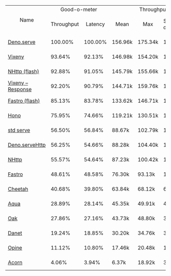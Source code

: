 <table>
<tr>
    <td align="center" rowspan="2">Name</td>
    <td align="center" colspan="2">Good-o-meter</td>
    <td align="center" colspan="4">Throughput (rps)</td>
    <td align="center" colspan="3">Latency (ms)</td>
</tr>
<tr>
    <!-- still Name -->
    <td align="center">Throughput</td>
    <td align="center">Latency</td>
    <td align="center">Mean</td>
    <td align="center">Max</td>
    <td align="center">Standard deviation</td>
    <td align="center">Size per second</td>
    <td align="center">Avg</td>
    <td align="center">Min</td>
    <td align="center">Max</td>
</tr><tr>
    <td><a href="./deno_serve.ts.md">Deno.serve</a></td>
    <td>100.00%</td>
    <td>100.00%</td>
    <td>156.96k</td>
    <td>175.34k</td>
    <td>14.49k</td>
    <td>1.67 MiB</td>
    <td>0.40</td>
    <td>0.30</td>
    <td>1.16</td>
</tr>
<tr>
    <td><a href="./vixeny.ts.md">Vixeny</a></td>
    <td>93.64%</td>
    <td>92.13%</td>
    <td>146.98k</td>
    <td>154.20k</td>
    <td>12.77k</td>
    <td>1.54 MiB</td>
    <td>0.43</td>
    <td>0.34</td>
    <td>1.26</td>
</tr>
<tr>
    <td><a href="./nhttp_flash.ts.md">NHttp (flash)</a></td>
    <td>92.88%</td>
    <td>91.05%</td>
    <td>145.79k</td>
    <td>155.66k</td>
    <td>11.81k</td>
    <td>1.53 MiB</td>
    <td>0.43</td>
    <td>0.34</td>
    <td>1.36</td>
</tr>
<tr>
    <td><a href="./vixeny_response.ts.md">Vixeny – Response</a></td>
    <td>92.20%</td>
    <td>90.79%</td>
    <td>144.71k</td>
    <td>159.76k</td>
    <td>11.81k</td>
    <td>1.52 MiB</td>
    <td>0.44</td>
    <td>0.32</td>
    <td>1.68</td>
</tr>
<tr>
    <td><a href="./fastro_flash.ts.md">Fastro (flash)</a></td>
    <td>85.13%</td>
    <td>83.78%</td>
    <td>133.62k</td>
    <td>146.71k</td>
    <td>10.36k</td>
    <td>1.40 MiB</td>
    <td>0.47</td>
    <td>0.35</td>
    <td>1.32</td>
</tr>
<tr>
    <td><a href="./hono.ts.md">Hono</a></td>
    <td>75.95%</td>
    <td>74.66%</td>
    <td>119.21k</td>
    <td>130.51k</td>
    <td>10.31k</td>
    <td>1.25 MiB</td>
    <td>0.53</td>
    <td>0.39</td>
    <td>3.02</td>
</tr>
<tr>
    <td><a href="./deno_std_serve.ts.md">std serve</a></td>
    <td>56.50%</td>
    <td>56.84%</td>
    <td>88.67k</td>
    <td>102.79k</td>
    <td>13.35k</td>
    <td>0.95 MiB</td>
    <td>0.70</td>
    <td>0.38</td>
    <td>3.90</td>
</tr>
<tr>
    <td><a href="./deno_serveHttp.ts.md">Deno.serveHttp</a></td>
    <td>56.25%</td>
    <td>54.66%</td>
    <td>88.28k</td>
    <td>104.40k</td>
    <td>11.47k</td>
    <td>0.92 MiB</td>
    <td>0.72</td>
    <td>0.38</td>
    <td>3.33</td>
</tr>
<tr>
    <td><a href="./nhttp.ts.md">NHttp</a></td>
    <td>55.57%</td>
    <td>54.64%</td>
    <td>87.23k</td>
    <td>100.42k</td>
    <td>10.93k</td>
    <td>0.92 MiB</td>
    <td>0.72</td>
    <td>0.52</td>
    <td>3.19</td>
</tr>
<tr>
    <td><a href="./fastro.ts.md">Fastro</a></td>
    <td>48.61%</td>
    <td>48.58%</td>
    <td>76.30k</td>
    <td>93.13k</td>
    <td>11.34k</td>
    <td>0.82 MiB</td>
    <td>0.81</td>
    <td>0.38</td>
    <td>3.56</td>
</tr>
<tr>
    <td><a href="./cheetah.ts.md">Cheetah</a></td>
    <td>40.68%</td>
    <td>39.80%</td>
    <td>63.84k</td>
    <td>68.12k</td>
    <td>6.31k</td>
    <td>0.67 MiB</td>
    <td>0.99</td>
    <td>0.81</td>
    <td>2.52</td>
</tr>
<tr>
    <td><a href="./aqua.ts.md">Aqua</a></td>
    <td>28.89%</td>
    <td>28.14%</td>
    <td>45.35k</td>
    <td>49.91k</td>
    <td>4.98k</td>
    <td>0.48 MiB</td>
    <td>1.41</td>
    <td>0.70</td>
    <td>4.72</td>
</tr>
<tr>
    <td><a href="./oak.ts.md">Oak</a></td>
    <td>27.86%</td>
    <td>27.16%</td>
    <td>43.73k</td>
    <td>48.80k</td>
    <td>3.53k</td>
    <td>0.46 MiB</td>
    <td>1.46</td>
    <td>0.62</td>
    <td>4.66</td>
</tr>
<tr>
    <td><a href="./danet.ts.md">Danet</a></td>
    <td>19.24%</td>
    <td>18.85%</td>
    <td>30.20k</td>
    <td>34.76k</td>
    <td>3.47k</td>
    <td>0.32 MiB</td>
    <td>2.10</td>
    <td>0.88</td>
    <td>7.03</td>
</tr>
<tr>
    <td><a href="./opine.ts.md">Opine</a></td>
    <td>11.12%</td>
    <td>10.80%</td>
    <td>17.46k</td>
    <td>20.48k</td>
    <td>1.62k</td>
    <td>0.18 MiB</td>
    <td>3.66</td>
    <td>1.40</td>
    <td>9.04</td>
</tr>
<tr>
    <td><a href="./acorn.ts.md">Acorn</a></td>
    <td>4.06%</td>
    <td>3.94%</td>
    <td>6.37k</td>
    <td>18.92k</td>
    <td>3.21k</td>
    <td>0.07 MiB</td>
    <td>10.05</td>
    <td>4.98</td>
    <td>18.29</td>
</tr>
</table>